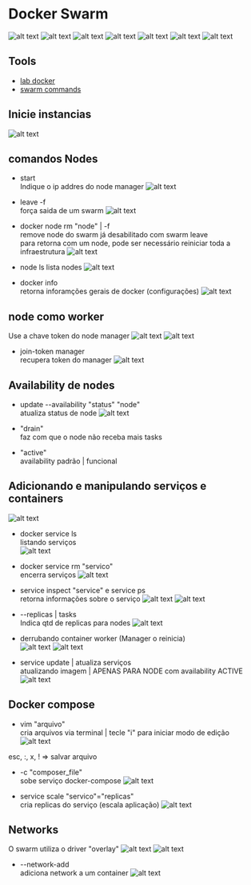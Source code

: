 # Docker Swarm

![alt text](asset/image.png)
![alt text](asset/image-1.png)
![alt text](asset/image-12.png)
![alt text](asset/image-20.png)
![alt text](asset/image-24.png)
![alt text](asset/image-26.png)
![alt text](asset/image-28.png)

## Tools

- [lab docker](https://labs.play-with-docker.com/)
- [swarm commands](https://medium.com/docker-um-canivete-su%C3%ADco/docker-principais-comandos-%C3%BAteis-a37639a432d5)

## Inicie instancias

![alt text](asset/image-2.png)

## comandos Nodes

- start  
Indique o ip addres do node manager
![alt text](asset/image-3.png)

- leave -f  
força saida de um swarm
![alt text](asset/image-4.png)

- docker node rm "node" | -f  
remove node do swarm já desabilitado com swarm leave  
para retorna com um node, pode ser necessário reiniciar toda a infraestrutura
![alt text](asset/image-17.png)

- node ls
lista nodes
![alt text](asset/image-5.png)

- docker info  
retorna inforamções gerais de docker (configurações)
![alt text](asset/image-16.png)

## node como worker

Use a chave token do node manager
![alt text](asset/image-6.png)
![alt text](asset/image-7.png)

- join-token manager  
recupera token do manager
![alt text](asset/image-15.png)

## Availability de nodes

- update --availability "status" "node"  
atualiza status de node
![alt text](asset/image-25.png)

- "drain"  
faz com que o node não receba mais tasks

- "active"  
availability padrão | funcional

## Adicionando e manipulando serviços e containers

![alt text](asset/image-8.png)

- docker service ls  
listando serviços  
![alt text](asset/image-9.png)

- docker service rm "servico"  
encerra serviços
![alt text](asset/image-10.png)

- service inspect "service" e service ps  
retorna informações sobre o serviço
![alt text](asset/image-18.png)
![alt text](asset/image-19.png)

- --replicas | tasks  
Indica qtd de replicas para nodes
![alt text](asset/image-11.png)

- derrubando container worker (Manager o reinicia)  
![alt text](asset/image-13.png)
![alt text](asset/image-14.png)

- service update | atualiza serviços  
atualizando imagem | APENAS PARA NODE com availability ACTIVE
![alt text](asset/image-27.png)

## Docker compose

- vim "arquivo"  
cria arquivos via terminal | tecle "i" para iniciar modo de edição
![alt text](asset/image-21.png)

esc, :, x, ! => salvar arquivo

- -c "composer_file"  
sobe serviço docker-compose
![alt text](asset/image-22.png)

- service scale "servico"="replicas"  
cria replicas do serviço (escala aplicação)
![alt text](asset/image-23.png)

## Networks

O swarm utiliza o driver "overlay"
![alt text](asset/image-29.png)
![alt text](asset/image-30.png)

- --network-add  
adiciona network a um container
![alt text](asset/image-31.png)
